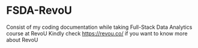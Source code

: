 # FSDA-RevoU
Consist of my coding documentation while taking Full-Stack Data Analytics course at RevoU
Kindly check https://revou.co/ if you want to know more about RevoU
